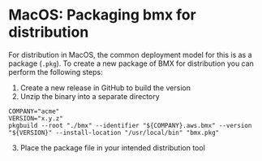 # MacOS: Packaging bmx for distribution

For distribution in MacOS, the common deployment model for this is as a package (`.pkg`). To create a new package of BMX for distribution you can perform the following steps:

1. Create a new release in GitHub to build the version
2. Unzip the binary into a separate directory

```
COMPANY="acme"
VERSION="x.y.z"
pkgbuild --root "./bmx" --identifier "${COMPANY}.aws.bmx" --version "${VERSION}" --install-location "/usr/local/bin" "bmx.pkg"
```

3. Place the package file in your intended distribution tool
